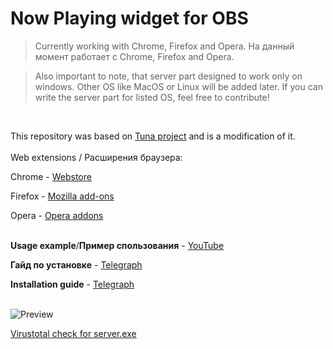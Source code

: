 # Now Playing widget for OBS

> Currently working with Chrome, Firefox and Opera.
> На данный момент работает с Chrome, Firefox and Opera.

> Also important to note, that server part designed to work only on windows. Other OS like MacOS or Linux will be added later. If you can write the server part for listed OS, feel free to contribute!
<br />

This repository was based on [Tuna project](https://obsproject.com/forum/resources/tuna.843/) and is a modification of it.
<br />
<br />
Web extensions / Расширения браузера:

Chrome - [Webstore](https://chrome.google.com/webstore/detail/now-playing-obs/ggkicimibhpmfkoepnlbbdomnkfkmcie)

Firefox - [Mozilla add-ons](https://addons.mozilla.org/ru/firefox/addon/now-playing-obs/)

Opera - [Opera addons](https://addons.opera.com/ru/extensions/details/now-playing-obs/)
<br />
<br />

**Usage example**/**Пример спользования** - [YouTube](https://www.youtube.com/watch?v=1kKZyg3AEGY)


**Гайд по установке** - [Telegraph](https://telegra.ph/Rukovodstvo-dlya-Now-Playing--OBS-servera-s-graficheskim-interfejsom-09-02)

**Installation guide** - [Telegraph](https://telegra.ph/Guide-for-Now-Playing---OBS-server-with-GUI-09-02)
<br />
<br />


![Preview](https://i.ibb.co/stQ8JFW/Screenshot-2023-08-04-03-59-00.png)

[Virustotal check for server.exe](https://www.virustotal.com/gui/file/4184c30fa08374eb68b41618515d8b2cb62968b9e260d42780dff60aa2201c98/detection)


